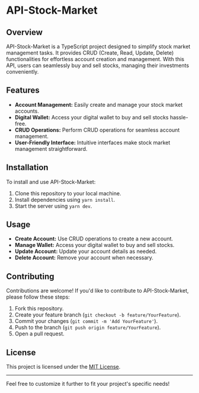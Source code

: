 # API-Stock-Market

## Overview

API-Stock-Market is a TypeScript project designed to simplify stock market management tasks. It provides CRUD (Create, Read, Update, Delete) functionalities for effortless account creation and management. With this API, users can seamlessly buy and sell stocks, managing their investments conveniently.

## Features

- **Account Management:** Easily create and manage your stock market accounts.
- **Digital Wallet:** Access your digital wallet to buy and sell stocks hassle-free.
- **CRUD Operations:** Perform CRUD operations for seamless account management.
- **User-Friendly Interface:** Intuitive interfaces make stock market management straightforward.

## Installation

To install and use API-Stock-Market:

1. Clone this repository to your local machine.
2. Install dependencies using `yarn install`.
3. Start the server using `yarn dev`.

## Usage

- **Create Account:** Use CRUD operations to create a new account.
- **Manage Wallet:** Access your digital wallet to buy and sell stocks.
- **Update Account:** Update your account details as needed.
- **Delete Account:** Remove your account when necessary.

## Contributing

Contributions are welcome! If you'd like to contribute to API-Stock-Market, please follow these steps:

1. Fork this repository.
2. Create your feature branch (`git checkout -b feature/YourFeature`).
3. Commit your changes (`git commit -m 'Add YourFeature'`).
4. Push to the branch (`git push origin feature/YourFeature`).
5. Open a pull request.

## License

This project is licensed under the [MIT License](LICENSE).

---

Feel free to customize it further to fit your project's specific needs!
